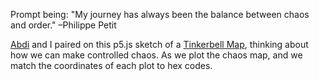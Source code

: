 Prompt being: "My journey has always been the balance between chaos and order." –Philippe Petit

[Abdi](https://aadah.me/about/) and I paired on this p5.js sketch of a [Tinkerbell Map](https://en.wikipedia.org/wiki/Tinkerbell_map#), thinking about
how we can make controlled chaos. As we plot the chaos map, and we match the coordinates of each plot to hex codes.
